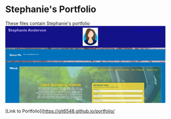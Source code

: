 # Stephanie's Portfolio
These files contain Stephanie's portfolio
![screenshot](./assets/images/screenshot.jpg "Screenshot")

[Link to Portfolio](https://git6548.github.io/portfolio/